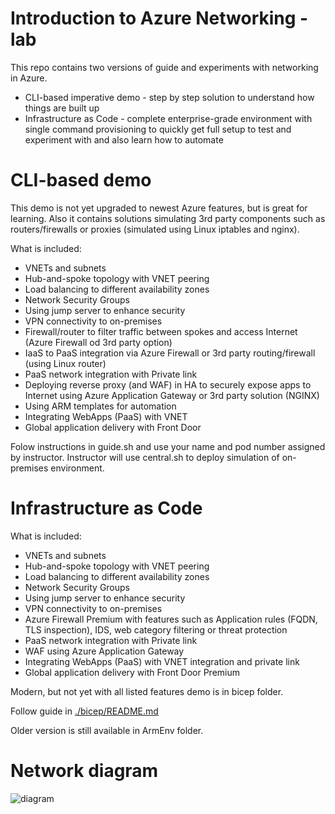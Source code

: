 # Introduction to Azure Networking - lab
This repo contains two versions of guide and experiments with networking in Azure.
- CLI-based imperative demo - step by step solution to understand how things are built up
- Infrastructure as Code - complete enterprise-grade environment with single command provisioning to quickly get full setup to test and experiment with and also learn how to automate

# CLI-based demo
This demo is not yet upgraded to newest Azure features, but is great for learning. Also it contains solutions simulating 3rd party components such as routers/firewalls or proxies (simulated using Linux iptables and nginx).

What is included:
* VNETs and subnets
* Hub-and-spoke topology with VNET peering
* Load balancing to different availability zones
* Network Security Groups
* Using jump server to enhance security
* VPN connectivity to on-premises
* Firewall/router to filter traffic between spokes and access Internet (Azure Firewall od 3rd party option)
* IaaS to PaaS integration via Azure Firewall or 3rd party routing/firewall (using Linux router)
* PaaS network integration with Private link
* Deploying reverse proxy (and WAF) in HA to securely expose apps to Internet using Azure Application Gateway or 3rd party solution (NGINX)
* Using ARM templates for automation
* Integrating WebApps (PaaS) with VNET
* Global application delivery with Front Door

Folow instructions in guide.sh and use your name and pod number assigned by instructor.
Instructor will use central.sh to deploy simulation of on-premises environment.

# Infrastructure as Code
What is included:
* VNETs and subnets
* Hub-and-spoke topology with VNET peering
* Load balancing to different availability zones
* Network Security Groups
* Using jump server to enhance security
* VPN connectivity to on-premises
* Azure Firewall Premium with features such as Application rules (FQDN, TLS inspection), IDS, web category filtering or threat protection
* PaaS network integration with Private link
* WAF using Azure Application Gateway
* Integrating WebApps (PaaS) with VNET integration and private link
* Global application delivery with Front Door Premium

Modern, but not yet with all listed features demo is in bicep folder. 

Follow guide in [./bicep/README.md](./bicep/README.md)

Older version is still available in ArmEnv folder.

# Network diagram

![diagram](./img/diagramNative.png)

